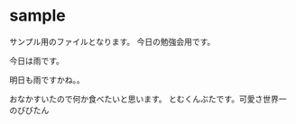 # sample
サンプル用のファイルとなります。
今日の勉強会用です。

今日は雨です。

明日も雨ですかね。。


おなかすいたので何か食べたいと思います。
とむくんぶたです。可愛さ世界一のびびたん

